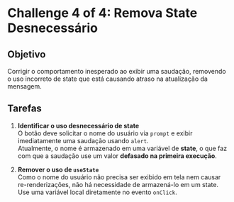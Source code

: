 # Challenge 4 of 4: Remova State Desnecessário

## Objetivo

Corrigir o comportamento inesperado ao exibir uma saudação, removendo o uso incorreto de state que está causando atraso na atualização da mensagem.

## Tarefas

1. **Identificar o uso desnecessário de state**  
   O botão deve solicitar o nome do usuário via `prompt` e exibir imediatamente uma saudação usando `alert`.  
   Atualmente, o nome é armazenado em uma variável de **state**, o que faz com que a saudação use um valor **defasado na primeira execução**.

2. **Remover o uso de `useState`**  
   Como o nome do usuário não precisa ser exibido em tela nem causar re-renderizações, não há necessidade de armazená-lo em um state.  
   Use uma variável local diretamente no evento `onClick`.